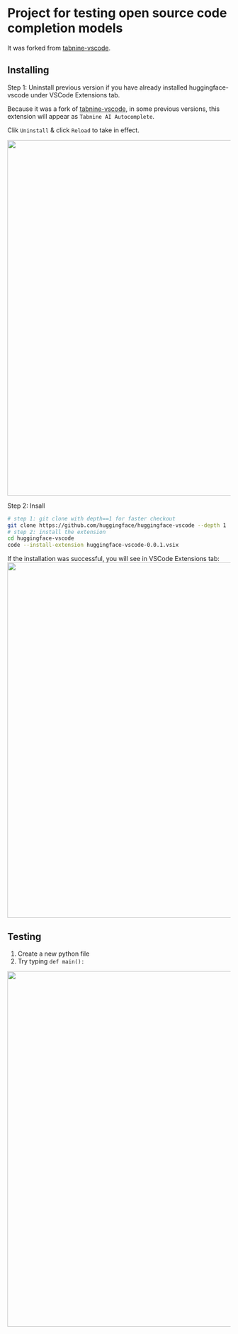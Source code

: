 # Project for testing open source code completion models

It was forked from [tabnine-vscode](https://github.com/codota/tabnine-vscode).

## Installing

Step 1: Uninstall previous version if you have already installed huggingface-vscode under VSCode Extensions tab.

Because it was a fork of [tabnine-vscode](https://github.com/codota/tabnine-vscode), in some previous versions, this extension will appear as `Tabnine AI Autocomplete`. 

Clik `Uninstall` & click `Reload` to take in effect.


<img src="https://github.com/huggingface/huggingface-vscode/raw/master/assets/ext-uninstall.png" width="800px">

Step 2: Insall

```bash
# step 1: git clone with depth==1 for faster checkout
git clone https://github.com/huggingface/huggingface-vscode --depth 1
# step 2: install the extension
cd huggingface-vscode
code --install-extension huggingface-vscode-0.0.1.vsix
```

If the installation was successful, you will see in VSCode Extensions tab: 
<img src="https://github.com/huggingface/huggingface-vscode/raw/master/assets/ext-install.png" width="800px">

## Testing

1. Create a new python file
2. Try typing `def main():`

<img src="https://github.com/huggingface/huggingface-vscode/raw/master/assets/ext-working.png" width="800px">